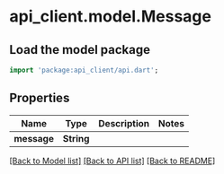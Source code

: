 # api_client.model.Message

## Load the model package
```dart
import 'package:api_client/api.dart';
```

## Properties
Name | Type | Description | Notes
------------ | ------------- | ------------- | -------------
**message** | **String** |  | 

[[Back to Model list]](../README.md#documentation-for-models) [[Back to API list]](../README.md#documentation-for-api-endpoints) [[Back to README]](../README.md)


